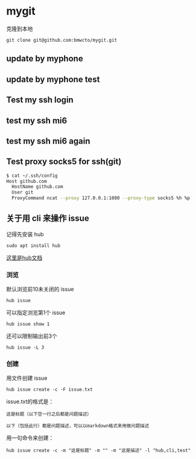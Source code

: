 # mygit
克隆到本地

`git clone git@github.com:bmwcto/mygit.git`

## update by myphone
## update by myphone test
## Test my ssh login
## test my ssh mi6
## test my ssh mi6 again
## Test proxy socks5 for ssh(git)
 ```bash
$ cat ~/.ssh/config
Host github.com
   HostName github.com
   User git
   ProxyCommand ncat --proxy 127.0.0.1:1080 --proxy-type socks5 %h %p
```


## 关于用 cli 来操作 issue
 记得先安装 hub

 `sudo apt install hub`

[这里是hub文档](https://hub.github.com/hub.1.html)

### 浏览
 默认浏览前10未关闭的 issue

 `hub issue`

 可以指定浏览第1个 issue

 `hub issue show 1`

 还可以限制输出前3个

 `hub issue -L 3`

### 创建
 用文件创建 issue

 `hub issue create -c -F issue.txt`

 issue.txt的格式是：

 ```
 这是标题（以下空一行之后都是问题描述）

 以下（包括此行）都是问题描述，可以以markdown格式来用做问题描述
 ```

 用一句命令来创建：

 `hub issue create -c -m "这是标题" -m "" -m "这是描述" -l "hub,cli,test"`
